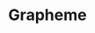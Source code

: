 ---
title: "Grapheme"

categories: ['']

tags: ['grapheme']

arabic: ['الجرافيم', 'وحدة التحليل الكتابي', 'وحدات رسومية']

publishers: ['مقدمة في حوسبة اللغة العربية']

types: "word"

slug: ""
---